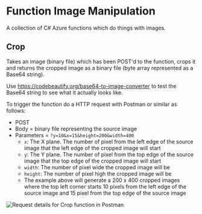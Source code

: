 # Function Image Manipulation
A collection of C# Azure functions which do things with images.

## Crop
Takes an image (binary file) which has been POST'd to the function, crops it and returns the cropped image as a binary file (byte array represented as a Base64 string). 

Use https://codebeautify.org/base64-to-image-converter to test the Base64 string to see what it actually looks like.

To trigger the function do a HTTP request with Postman or similar as follows:
* POST
* Body = binary file representing the source image
* Parameters = `?y=10&x=15&height=200&width=400` 
  * `x`: The X plane. The number of pixel from the left edge of the source image that the left edge of the cropped image will start
  * `y`: The Y plane. The number of pixel from the top edge of the source image that the top edge of the cropped image will start
  * `width`: The number of pixel wide the cropped image will be
  * `height`: The number of pixel high the cropped image will be
  * The example above will generate a 200 x 400 cropped images where the top left corner starts 10 pixels from the left edge of the source image and 15 pixel from the top edge of the source image

![Request details for Crop function in Postman](https://github.com/martinkearn/function-image-manipulation/raw/master/Post%20Crop.PNG)
